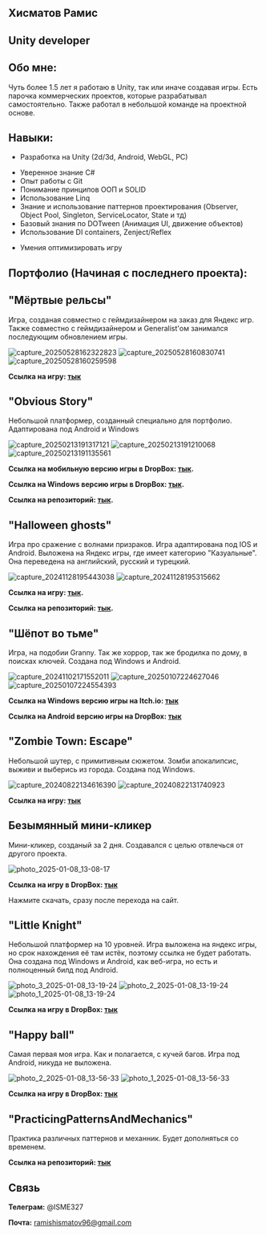 ## Хисматов Рамис
## Unity developer

## Обо мне:
Чуть более 1.5 лет я работаю в Unity, так или иначе создавая игры. Есть парочка коммерческих проектов, которые разрабатывал самостоятельно.
Также работал в небольшой команде на проектной основе.

## Навыки:
- Разработка на Unity (2d/3d, Android, WebGL, PC)
* Уверенное знание C#
* Опыт работы с Git
* Понимание принципов ООП и SOLID
* Использование Linq
* Знание и использование паттернов проектирования (Observer, Object Pool, Singleton, ServiceLocator, State и тд)
* Базовый знания по DOTween (Анимация UI, движение объектов)
* Использование DI containers, Zenject/Reflex
+ Умения оптимизировать игру 

## Портфолио (Начиная с последнего проекта):

## "Мёртвые рельсы"
Игра, созданая совместно с геймдизайнером на заказ для Яндекс игр. Также совместно с геймдизайнером и Generalist'ом занимался последующим обновлением игры.

![capture_20250528162322823](https://github.com/user-attachments/assets/b58ebe69-54ec-4106-99d9-89bceade3517)
![capture_20250528160830741](https://github.com/user-attachments/assets/62972556-4ef1-4eca-85b9-baf5c4cbaebe)
![capture_20250528160259598](https://github.com/user-attachments/assets/0e1dccb7-e6ff-42f9-a0a2-d220840b20b7)

**Ссылка на игру: [тык](https://yandex.ru/games/app/424410?lang=ru)**


## "Obvious Story"
Небольшой платформер, созданный специально для портфолио. Адаптирована под Android и Windows

![capture_20250213191317121](https://github.com/user-attachments/assets/01fa0a53-4fb5-4732-a877-a7a8eab5053f)
![capture_20250213191210068](https://github.com/user-attachments/assets/34464c97-9e68-4c47-a4eb-719d3a7e123d)
![capture_20250213191135561](https://github.com/user-attachments/assets/a2659fbb-4821-4631-b2fd-64756e5bc011)

**Ссылка на мобильную версию игры в DropBox: [тык](https://www.dropbox.com/scl/fi/h2tm53nq9967weu4khb3j/ObviousStory-v0.0.0.7.apk?rlkey=8dxydhrn0ujwdig1iuii8rv5t&st=25z6ipps&dl=0).**

**Ссылка на Windows версию игры в DropBox: [тык](https://www.dropbox.com/scl/fo/k35vazw2tllwkxjfgzcgt/ABNKX1IVFeZGBIFB2YSb9T4?rlkey=86gj3z9cqs1bphb9n8uvllb4w&st=zxwjzmgu&dl=0).**

**Ссылка на репозиторий: [тык](https://github.com/ISME173/Obvious-story).**

## "Halloween ghosts"
Игра про сражение с волнами призраков. Игра адаптирована под IOS и Android. Выложена на Яндекс игры, где имеет категорию "Казуальные".
Она переведена на английский, русский и турецкий.

![capture_20241128195443038](https://github.com/user-attachments/assets/9bf392df-19df-43d1-a02c-e43607341581)
![capture_20241128195315662](https://github.com/user-attachments/assets/548a15f3-5442-4453-a10d-d78b0c9a3782)



**Ссылка на игру: [тык](https://yandex.ru/games/app/390393?lang=ru).**

**Ссылка на репозиторий: [тык](https://github.com/ISME173/Halloween-ghosts).**

## "Шёпот во тьме"
Игра, на подобии Granny. Так же хоррор, так же бродилка по дому, в поисках ключей. Создана под Windows и Android.

![capture_20241102171552011](https://github.com/user-attachments/assets/2568f25d-20a1-4eb7-8f66-e89447469cd9)
![capture_20250107224627046](https://github.com/user-attachments/assets/cab777b1-bbc5-4fd5-ba15-998df1ecaff7)
![capture_20250107224554393](https://github.com/user-attachments/assets/8dc426fc-8f70-443c-a396-126eca14322e)

**Ссылка на Windows версию игры на Itch.io: [тык](https://isme173.itch.io/whispers-in-the-dark)**

**Ссылка на Android версию игры на DropBox: [тык](https://www.dropbox.com/scl/fi/sppsplau7wkjqoqc44ni4/Whispers-in-the-dark.apk?rlkey=0ovslo6g69c2p0i08y3t7mp6o&st=k0xrqzxt&dl=0)**

## "Zombie Town: Escape"
Небольшой шутер, c примитивным сюжетом. Зомби апокалипсис, выживи и выберись из города. Создана под Windows.

![capture_20240822134616390](https://github.com/user-attachments/assets/413e67fc-f204-4d92-8027-3ae600cdaf66)
![capture_20240822131740923](https://github.com/user-attachments/assets/16d0bc54-7344-463a-8040-aac1d5ba3ab4)

**Ссылка на игру: [тык](https://isme173.itch.io/zombie-town-escape)**
## Безымянный мини-кликер
Мини-кликер, созданый за 2 дня. Создавался с целью отвлечься от другого проекта.

![photo_2025-01-08_13-08-17](https://github.com/user-attachments/assets/977e104f-2d70-4461-bdf8-cf62f414d032)

**Ссылка на игру в DropBox: [тык](https://www.dropbox.com/scl/fi/1azl84mwoz452ifqqdt4j/Test-Clicker-v0.0.0.3.apk?rlkey=y6hafgstfro72dzkreinz8zy6&st=in9w6sda&dl=0)**

Нажмите скачать, сразу после перехода на сайт.

## "Little Knight" 
Небольшой платформер на 10 уровней. Игра выложена на яндекс игры, но срок нахождения её там истёк, поэтому ссылка не будет работать.
Она создана под Windows и Android, как веб-игра, но есть и полноценный билд под Android. 

![photo_3_2025-01-08_13-19-24](https://github.com/user-attachments/assets/9510e8c7-4daa-4730-ab96-5e241459f277)
![photo_2_2025-01-08_13-19-24](https://github.com/user-attachments/assets/42b55599-7b1e-43a2-a9ba-5215c6c451c1)
![photo_1_2025-01-08_13-19-24](https://github.com/user-attachments/assets/6fe1a3ca-32a2-4b66-ba4b-96841c9f27b9)

**Ссылка на игру в DropBox: [тык](https://www.dropbox.com/scl/fi/b3jt1t13u1gz7yo8fhjkw/base.apk?rlkey=yyn3oay8k5j6o6luh81ok8nok&st=55se0wi4&dl=0)**

## "Happy ball"
Самая первая моя игра. Как и полагается, с кучей багов. Игра под Android, никуда не выложена.

![photo_2_2025-01-08_13-56-33](https://github.com/user-attachments/assets/a29caa06-adf7-4e95-8f2c-74cb757a2093)
![photo_1_2025-01-08_13-56-33](https://github.com/user-attachments/assets/ee8c230c-77af-4a75-949d-a1848a121be4)

**Ссылка на игру в DropBox: [тык](https://www.dropbox.com/scl/fi/vm3kr4habamcti1qiau69/base-3.apk?rlkey=vtcydvskigzf5m3ien789axw5&st=mbeb69kv&dl=0)**

## "PracticingPatternsAndMechanics"
Практика различных паттернов и механник. Будет дополняться со временем.

**Ссылка на репозиторий: [тык](https://github.com/ISME173/PracticingPatternsAndMechanics)**

## Связь
**Телеграм:** @ISME327

**Почта:** ramishismatov96@gmail.com
